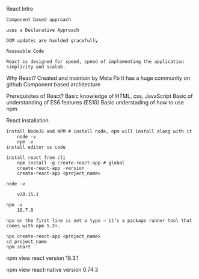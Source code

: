 React Intro

	Component based approach

	uses a Declarative Approach

	DOM updates are hanlded gracefully

	Reuseable Code

	React is designed for speed, speed of implementing the application simplicity and scalab.



Why React?
	Created and maintain by Meta Fb
	It has a huge community on github
	Component based architecture
	



Prerequisites of React?
	Basic knowledge of HTML, css, JavaScript
	Basic of understanding of ES6 features (ES10)
	Basic understading of how to use npm
	


React installation 

	Install NodeJS and NPM # install node, npm will install along with it
		node -v
		npm -v
	install editor vs code
	
	install react from cli
		npm install -g create-react-app # global
		create-react-app -version
		create-react-app <project_name>
	
	node -v
			
		v20.15.1
		
	npm -v
		10.7.0
	
	npx on the first line is not a typo — it’s a package runner tool that comes with npm 5.2+.
	
	npx create-react-app <project_name>
	cd project_name
	npm start


npm view react version
18.3.1

npm view react-native version
0.74.3


	
	
	
